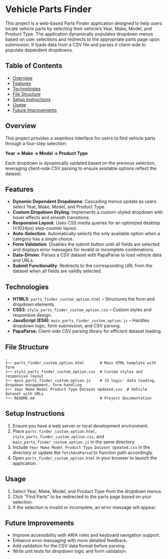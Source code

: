 

# Vehicle Parts Finder

This project is a web-based Parts Finder application designed to help users locate vehicle parts by selecting their vehicle’s Year, Make, Model, and Product Type. The application dynamically populates dropdown menus based on user selections and redirects to the appropriate parts page upon submission. It loads data from a CSV file and parses it client-side to populate dependent dropdowns.

## Table of Contents
- [Overview](#overview)
- [Features](#features)
- [Technologies](#technologies)
- [File Structure](#file-structure)
- [Setup Instructions](#setup-instructions)
- [Usage](#usage)
- [Future Improvements](#future-improvements)

## Overview

This project provides a seamless interface for users to find vehicle parts through a four-step selection:

**Year → Make → Model → Product Type**

Each dropdown is dynamically updated based on the previous selection, leveraging client-side CSV parsing to ensure available options reflect the dataset.

## Features
- **Dynamic Dependent Dropdowns**: Cascading menus update as users select Year, Make, Model, and Product Type.
- **Custom Dropdown Styling**: Implements a custom-styled dropdown with hover effects and smooth transitions.
- **Responsive Layout**: Uses CSS media queries for an optimized desktop (≥1024px) step-counter layout.
- **Auto-Selection**: Automatically selects the only available option when a category has a single choice.
- **Form Validation**: Disables the submit button until all fields are selected and displays error messages for invalid or incomplete combinations.
- **Data-Driven**: Parses a CSV dataset with PapaParse to load vehicle data and URLs.
- **Submit Functionality**: Redirects to the corresponding URL from the dataset when all fields are validly selected.

## Technologies
- **HTML5**: `parts_finder_custom_option.html` – Structures the form and dropdown elements.
- **CSS3**: `style_parts_finder_custom_option.css` – Custom styles and responsive design.
- **JavaScript (ES6)**: `main_parts_finder_custom_option.js` – Handles dropdown logic, form submission, and CSV parsing.
- **PapaParse**: Client-side CSV parsing library for efficient dataset loading.

## File Structure

```
.
├── parts_finder_custom_option.html       # Main HTML template with form
├── style_parts_finder_custom_option.css  # Custom styles and responsive layout
├── main_parts_finder_custom_option.js    # JS logic: data loading, dropdown management, form handling
├── Year Make Model Product Type Dataset Updated.csv  # Vehicle dataset with URLs
└── README.md                             # Project documentation
```

## Setup Instructions
1. Ensure you have a web server or local development environment.
2. Place `parts_finder_custom_option.html`, `style_parts_finder_custom_option.css`, and `main_parts_finder_custom_option.js` in the same directory.
3. Include `Year Make Model Product Type Dataset Updated.csv` in the directory or update the `fetchAndParseCSV` function path accordingly.
4. Open `parts_finder_custom_option.html` in your browser to launch the application.

## Usage
1. Select Year, Make, Model, and Product Type from the dropdown menus.
2. Click "Find Parts" to be redirected to the parts page based on your selection.
3. If the selection is invalid or incomplete, an error message will appear.

## Future Improvements
- Improve accessibility with ARIA roles and keyboard navigation support.
- Enhance error messaging with more detailed feedback.
- Add validation for the CSV data format before parsing.
- Write unit tests for dropdown logic and form validation.

